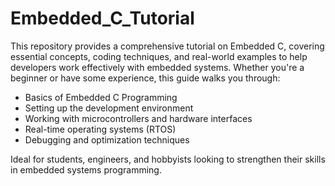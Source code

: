 # Embedded_C_Tutorial
This repository provides a comprehensive tutorial on Embedded C, covering essential concepts, coding techniques, and real-world examples to help developers work effectively with embedded systems. Whether you're a beginner or have some experience, this guide walks you through:

- Basics of Embedded C Programming
- Setting up the development environment
- Working with microcontrollers and hardware interfaces
- Real-time operating systems (RTOS)
- Debugging and optimization techniques

Ideal for students, engineers, and hobbyists looking to strengthen their skills in embedded systems programming.
